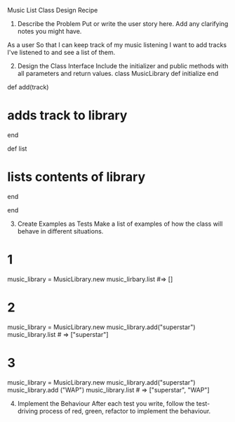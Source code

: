 Music List Class Design Recipe
1. Describe the Problem
Put or write the user story here. Add any clarifying notes you might have.

As a user
So that I can keep track of my music listening
I want to add tracks I've listened to and see a list of them.


2. Design the Class Interface
Include the initializer and public methods with all parameters and return values.
class MusicLibrary
  def initialize
  end

  def add(track)
  # adds track to library
  end

  def list
  # lists contents of library
  end

end

3. Create Examples as Tests
Make a list of examples of how the class will behave in different situations.

# 1
music_library = MusicLibrary.new
music_lirbary.list #=> []

# 2
music_library = MusicLibrary.new
music_library.add("superstar")
music_library.list # => ["superstar"]

# 3
music_library = MusicLibrary.new
music_library.add("superstar")
music_library.add ("WAP")
music_library.list # => ["superstar", "WAP"]


4. Implement the Behaviour
After each test you write, follow the test-driving process of red, green, refactor to implement the behaviour.